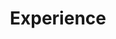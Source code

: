 ---
# Experience widget.
widget: experience  # See https://sourcethemes.com/academic/docs/page-builder/
headless: true  # This file represents a page section.
active: true  # Activate this widget? true/false
weight: 40  # Order that this section will appear.

title: Experience
subtitle: 

# Date format for experience
#   Refer to https://sourcethemes.com/academic/docs/customization/#date-format
date_format: Jan 2006

# Experiences.
#   Add/remove as many `[[experience]]` blocks below as you like.
#   Required fields are `title`, `company`, and `date_start`.
#   Leave `date_end` empty if it's your current employer.
#   Begin/end multi-line descriptions with 3 quotes `"""`.

design:
  columns: '1'
  
experience:
  - title: ML Research Assistant
    company: Purdue University, under advisory of Dr. David Inouye
    company_url: 'https://www.davidinouye.com'
    company_logo: purdue
    location: West Lafayette, Indiana
    date_start: '2019-08-17'
    date_end: ''
    description: |2-
      - Creating approach for casual discovery via aligning the latent distributions of data gathered from heterogeneous domains (e.g., tissue samples from different hospitals).
      - Derived method for interpretable optimal transport for the purposes of explaining image-based distribution shifts to a human operator which can be used for system monitoring or knowledge discovery [[publication](https://www.seankulinski.com/publication/towards-explaining-image-based-shifts/)].
      - Constructed an interpretable benchmark Sensor Network dataset based on StarCraft II replays yielding 1.8 million game-state windows with multiple data representations such as ones that can be used as a drop-in replacement for CIFAR10 and MNIST.
      - Created a light-weight machine learning algorithm which uses deep density models to detect shifts in distributions as well as determine which feature(s) are causing the shift, allowing for online monitoring with little additional overhead [[publication](https://www.seankulinski.com/publication/feature-shift-detection/)] [[code](https://github.com/inouye-lab/feature-shift)].

  - title: Data Scientist, Intern
    company: Microsoft
    company_url: 'https://www.microsoft.com/en-us/research/group/msai/'
    company_logo: microsoft
    location: Seattle, WA
    date_start: '2022-05-31'
    date_end: '2022-08-31'
    description: |2-
        Worked in M365 Research to develop Natural Language Processing (NLP) models to allow for better search relevance across Microsoft365 applications.  
        - Designed an NLP model that detects if multiple enterprise search queries have the same intent, for the main purpose of measuring the semantic change of a query alteration.  
        - Identified and explored knowledge gap between web search methods (e.g., Google search or Bing search) and enterprise search methods (e.g., Outlook search or Teams search).  
        - Created training pipeline which adapts open web search data to better fit enterprise search training data.  

  - title: ML Scientist
    company: AbbVie
    company_url: https://www.abbvie.com/our-science.html
    company_logo: abbvie
    location: San Fransisco, CA
    date_start: '2021-10-01'
    date_end: '2022-05-31'
    description: |2-
        - Lead the design and development of a novel computer vision model for processing histopathological images for the purpose of cancer detection and downstream diagnosis.  
        - Worked with a team to generate additional cancer related statistics to aid doctors in determining treatment modality.  
        - Developed robust high performance pipeline for continuous analysis of whole slide images for deployment to consumers.

  - title: ML Research, Intern
    company: Lawrence Livermore National Laboratory
    company_url: https://computing.llnl.gov/casc/machine-intelligence-group
    company_logo: llnl
    location: Livermore, California
    date_start: '2020-05-28'
    date_end: '2020-08-18'
    description: |2-
        - Identified issues in state-of-the-art computer vision frameworks for detection of COVID-19
        - Built computer vision models to conquer some of these issues, such as being robust to spatialdistribution shifts. The models were trained using Livermore’s Sierra HPC system.
        - Used Natural Language Processing techniques on parsed Material Science publications to createan interpretable deep model to aid in the synthesis of new nanostructures and nanomaterials.

  - title: Software Engineer
    company: Indiana Microelectronics
    company_url: https://www.indianamicro.com/
    company_logo: indianamicro
    location: West Lafayette, Indiana
    date_start: '2019-01-07'
    date_end: '2019-08-18'
    description: |2-
        - Developed Genetic Algorithm to automate and optimize design of transmission zero filter for Lockheed Martin
        - Designed automated testing of temperature drift for a closed-loop linear piezoelectric motor
        - Oversaw testing, calibration, and reworks for a phased-array filter system
---